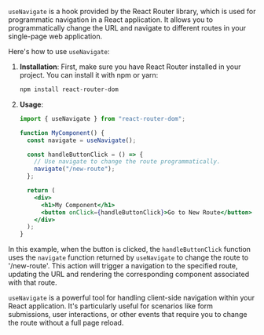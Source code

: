 `useNavigate` is a hook provided by the React Router library, which is used for programmatic navigation in a React application. It allows you to programmatically change the URL and navigate to different routes in your single-page web application.

Here's how to use `useNavigate`:

1. **Installation**: First, make sure you have React Router installed in your project. You can install it with npm or yarn:

   ```bash
   npm install react-router-dom
   ```

2. **Usage**:

   ```jsx
   import { useNavigate } from "react-router-dom";

   function MyComponent() {
     const navigate = useNavigate();

     const handleButtonClick = () => {
       // Use navigate to change the route programmatically.
       navigate("/new-route");
     };

     return (
       <div>
         <h1>My Component</h1>
         <button onClick={handleButtonClick}>Go to New Route</button>
       </div>
     );
   }
   ```

In this example, when the button is clicked, the `handleButtonClick` function uses the `navigate` function returned by `useNavigate` to change the route to '/new-route'. This action will trigger a navigation to the specified route, updating the URL and rendering the corresponding component associated with that route.

`useNavigate` is a powerful tool for handling client-side navigation within your React application. It's particularly useful for scenarios like form submissions, user interactions, or other events that require you to change the route without a full page reload.
